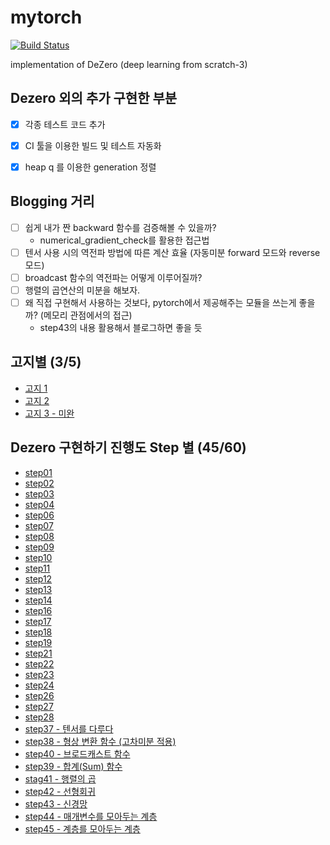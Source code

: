# mytorch

[![Build Status](https://travis-ci.com/choiking10/mytorch.svg?branch=main)](https://travis-ci.com/choiking10/mytorch)

implementation of DeZero (deep learning from scratch-3)


## Dezero 외의 추가 구현한 부분
 - [x] 각종 테스트 코드 추가  
 - [x] CI 툴을 이용한 빌드 및 테스트 자동화  
 - [x] heap q 를 이용한 generation 정렬  


## Blogging 거리
 - [ ] 쉽게 내가 짠 backward 함수를 검증해볼 수 있을까? 
   - numerical_gradient_check를 활용한 접근법
 - [ ] 텐서 사용 시의 역전파 방법에 따른 계산 효율 (자동미분 forward 모드와 reverse 모드)
 - [ ] broadcast 함수의 역전파는 어떻게 이루어질까?
 - [ ] 행렬의 곱연산의 미분을 해보자.  
 - [ ] 왜 직접 구현해서 사용하는 것보다, pytorch에서 제공해주는 모듈을 쓰는게 좋을까? (메모리 관점에서의 접근)
   - step43의 내용 활용해서 블로그하면 좋을 듯


## 고지별 (3/5)
  - [고지 1](https://github.com/choiking10/mytorch/tree/chapter1)
  - [고지 2](https://github.com/choiking10/mytorch/tree/chapter2)
  - [고지 3 - 미완](https://github.com/choiking10/mytorch/tree/chapter3-incompletion)

## Dezero 구현하기 진행도 Step 별 (45/60)
  - [step01](https://github.com/choiking10/mytorch/tree/step01)
  - [step02](https://github.com/choiking10/mytorch/tree/step02)
  - [step03](https://github.com/choiking10/mytorch/tree/step03)
  - [step04](https://github.com/choiking10/mytorch/tree/step04)
  - [step06](https://github.com/choiking10/mytorch/tree/step06)
  - [step07](https://github.com/choiking10/mytorch/tree/step07)
  - [step08](https://github.com/choiking10/mytorch/tree/step08)
  - [step09](https://github.com/choiking10/mytorch/tree/step09)
  - [step10](https://github.com/choiking10/mytorch/tree/step10)
  - [step11](https://github.com/choiking10/mytorch/tree/step11)
  - [step12](https://github.com/choiking10/mytorch/tree/step12)
  - [step13](https://github.com/choiking10/mytorch/tree/step13)
  - [step14](https://github.com/choiking10/mytorch/tree/step14)
  - [step16](https://github.com/choiking10/mytorch/tree/step16)
  - [step17](https://github.com/choiking10/mytorch/tree/step17)
  - [step18](https://github.com/choiking10/mytorch/tree/step18)
  - [step19](https://github.com/choiking10/mytorch/tree/step19)
  - [step21](https://github.com/choiking10/mytorch/tree/step21)
  - [step22](https://github.com/choiking10/mytorch/tree/step22)
  - [step23](https://github.com/choiking10/mytorch/tree/step23)
  - [step24](https://github.com/choiking10/mytorch/tree/step24)
  - [step26](https://github.com/choiking10/mytorch/tree/step26)
  - [step27](https://github.com/choiking10/mytorch/tree/step27)
  - [step28](https://github.com/choiking10/mytorch/tree/step28)
  - [step37 - 텐서를 다루다](https://github.com/choiking10/mytorch/tree/step37)
  - [step38 - 형상 변환 함수 (고차미분 적용)](https://github.com/choiking10/mytorch/tree/step38)
  - [step40 - 브로드캐스트 함수](https://github.com/choiking10/mytorch/tree/step40)
  - [step39 - 합계(Sum) 함수](https://github.com/choiking10/mytorch/tree/step39)
  - [stag41 - 행렬의 곱](https://github.com/choiking10/mytorch/tree/step41)
  - [step42 - 선형회귀](https://github.com/choiking10/mytorch/tree/step42)
  - [step43 - 신경망](https://github.com/choiking10/mytorch/tree/step43)
  - [step44 - 매개변수를 모아두는 계층](https://github.com/choiking10/mytorch/tree/step44)
  - [step45 - 계층를 모아두는 계층](https://github.com/choiking10/mytorch/tree/step45)
